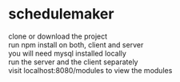 # schedulemaker
clone or download the project<br>
run npm install on both, client and server<br>
you will need mysql installed locally<br>
run the server and the client separately<br>
visit localhost:8080/modules to view the modules
